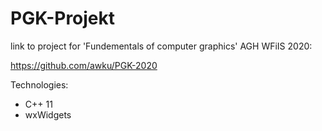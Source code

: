 # PGK-Projekt
link to project for 'Fundementals of computer graphics' AGH WFiIS 2020:

https://github.com/awku/PGK-2020

Technologies:
- C++ 11
- wxWidgets
